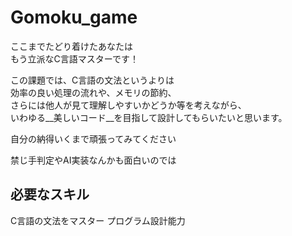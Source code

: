 # Gomoku_game  
  
ここまでたどり着けたあなたは  
もう立派なC言語マスターです！  
  
この課題では、C言語の文法というよりは  
効率の良い処理の流れや、メモリの節約、  
さらには他人が見て理解しやすいかどうか等を考えながら、  
いわゆる__美しいコード__を目指して設計してもらいたいと思います。  

自分の納得いくまで頑張ってみてください  
  
禁じ手判定やAI実装なんかも面白いのでは  

## 必要なスキル
C言語の文法をマスター
プログラム設計能力
